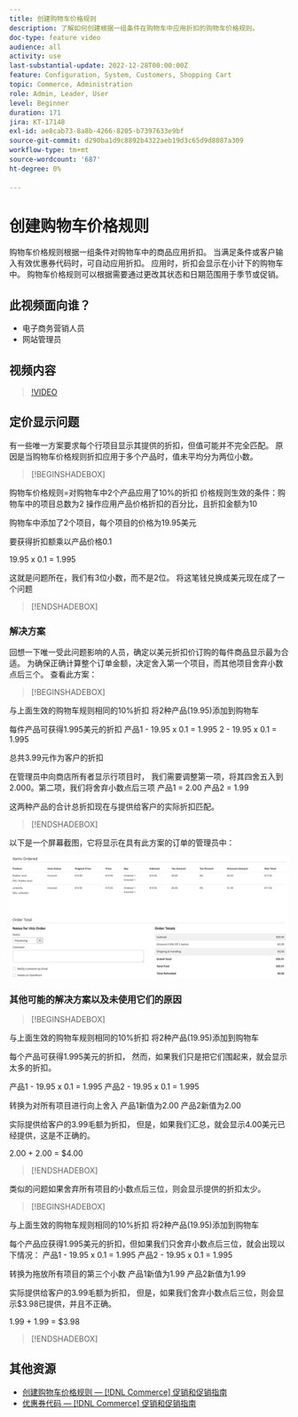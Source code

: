 ```yaml
---
title: 创建购物车价格规则
description: 了解如何创建根据一组条件在购物车中应用折扣的购物车价格规则。
doc-type: feature video
audience: all
activity: use
last-substantial-update: 2022-12-28T00:00:00Z
feature: Configuration, System, Customers, Shopping Cart
topic: Commerce, Administration
role: Admin, Leader, User
level: Beginner
duration: 171
jira: KT-17148
exl-id: ae8cab73-8a8b-4266-8205-b7397633e9bf
source-git-commit: d290ba1d9c8892b4322aeb19d3c65d9d8087a309
workflow-type: tm+mt
source-wordcount: '687'
ht-degree: 0%

---
```


# 创建购物车价格规则

购物车价格规则根据一组条件对购物车中的商品应用折扣。 当满足条件或客户输入有效优惠券代码时，可自动应用折扣。 应用时，折扣会显示在小计下的购物车中。 购物车价格规则可以根据需要通过更改其状态和日期范围用于季节或促销。

## 此视频面向谁？

- 电子商务营销人员
- 网站管理员

## 视频内容

>[!VIDEO](https://video.tv.adobe.com/v/343835?quality=12&learn=on)

## 定价显示问题

有一些唯一方案要求每个行项目显示其提供的折扣，但值可能并不完全匹配。 原因是当购物车价格规则折扣应用于多个产品时，值未平均分为两位小数。

>[!BEGINSHADEBOX]

购物车价格规则=对购物车中2个产品应用了10%的折扣
价格规则生效的条件：购物车中的项目总数为2
操作应用产品价格折扣的百分比，且折扣金额为10

购物车中添加了2个项目，每个项目的价格为19.95美元

要获得折扣额乘以产品价格0.1

19.95 x 0.1 = 1.995

这就是问题所在，我们有3位小数，而不是2位。 将这笔钱兑换成美元现在成了一个问题

>[!ENDSHADEBOX]

### 解决方案

回想一下唯一受此问题影响的人员，确定以美元折扣价订购的每件商品显示最为合适。 为确保正确计算整个订单金额，决定舍入第一个项目，而其他项目舍弃小数点后三个。 查看此方案：

>[!BEGINSHADEBOX]

与上面生效的购物车规则相同的10%折扣
将2种产品(19.95)添加到购物车

每件产品可获得1.995美元的折扣
产品1 - 19.95 x 0.1 = 1.995
2 - 19.95 x 0.1 = 1.995

总共3.99元作为客户的折扣

在管理员中向商店所有者显示行项目时，
我们需要调整第一项，将其四舍五入到2.000。第二项，我们将舍弃小数点后三项
产品1 = 2.00
产品2 = 1.99

这两种产品的合计总折扣现在与提供给客户的实际折扣匹配。
>[!ENDSHADEBOX]

以下是一个屏幕截图，它将显示在具有此方案的订单的管理员中：

![显示具有不同值的排序项的管理员视图](../assets/commerce-admin-cart-price-rule-values-different.png)

### 其他可能的解决方案以及未使用它们的原因

>[!BEGINSHADEBOX]

与上面生效的购物车规则相同的10%折扣
将2种产品(19.95)添加到购物车

每个产品可获得1.995美元的折扣，
然而，如果我们只是把它们围起来，就会显示太多的折扣。

产品1 - 19.95 x 0.1 = 1.995
产品2 - 19.95 x 0.1 = 1.995

转换为对所有项目进行向上舍入
产品1新值为2.00
产品2新值为2.00

实际提供给客户的3.99毛额为折扣，
但是，如果我们汇总，就会显示4.00美元已经提供，这是不正确的。

2.00 + 2.00 = $4.00

>[!ENDSHADEBOX]

类似的问题如果舍弃所有项目的小数点后三位，则会显示提供的折扣太少。

>[!BEGINSHADEBOX]

与上面生效的购物车规则相同的10%折扣
将2种产品(19.95)添加到购物车

每个产品应获得1.995美元的折扣，但如果我们只舍弃小数点后三位，就会出现以下情况：
产品1 - 19.95 x 0.1 = 1.995
产品2 - 19.95 x 0.1 = 1.995

转换为拖放所有项目的第三个小数
产品1新值为1.99
产品2新值为1.99

实际提供给客户的3.99毛额为折扣，
但是，如果我们舍弃小数点后三位，则会显示$3.98已提供，并且不正确。

1.99 + 1.99 = $3.98

>[!ENDSHADEBOX]


## 其他资源

- [创建购物车价格规则 —  [!DNL Commerce] 促销和促销指南](https://experienceleague.adobe.com/docs/commerce-admin/marketing/promotions/cart-rules/price-rules-cart-create.html)
- [优惠券代码 —  [!DNL Commerce] 促销和促销指南](https://experienceleague.adobe.com/docs/commerce-admin/marketing/promotions/cart-rules/price-rules-cart-coupon.html)
